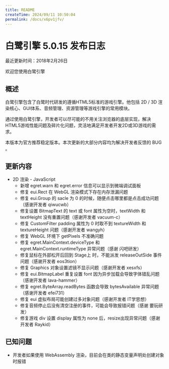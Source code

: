 ```yaml
---
title: README
createTime: 2024/09/11 10:50:04
permalink: /docs/x6pv1jfv/
---
```

白鹭引擎 5.0.15 发布日志
===============================

最近更新时间：2018年2月26日


欢迎您使用白鹭引擎

## 概述

白鹭引擎包含了白鹭时代研发的遵循HTML5标准的游戏引擎。他包括 2D / 3D 渲染核心、GUI体系、音频管理、资源管理等游戏引擎的常用模块。

通过使用白鹭引擎，开发者可以尽可能的不用关注浏览器的底层实现，解决HTML5游戏性能问题及碎片化问题，灵活地满足开发者开发2D或3D游戏的需求。

本版本为官方推荐稳定版本。本次更新的大部分内容均为解决开发者反馈的 BUG 。

## 更新内容

* 2D 渲染 - JavaScript
    * 新增 egret.warn 和 egret.error 信息可以显示到微端调试面板
    * 修复 eui.Rect 在 WebGL 渲染模式下存在内存泄漏问题
    * 修复 eui.Group 的 sacle 为 0 的时候，随便点击哪里都是点击成功问题（感谢开发者 qiwucwb）
    * 修复设置 BitmapText 的 text 或 font 属性为空时，textWidth 和 textHeight 没有重置问题（感谢开发者 vacuum-c）
    * 修复 CustomFilter padding 属性为 0 时取不到 textureWidth 和 textureHeight 问题（感谢开发者 wangyh）
    * 修复 WebGL 环境下 getPixels 不准确问题
    * 修复 egret.MainContext.deviceType 和 egret.MainContext.runtimeType 异常问题（感谢 闪吧研发）
    * 修复鼠标在外部松开后回到 Stage上 时，不能派发 releaseOutSide 事件问题（感谢开发者 eos3tion）
    * 修复 Graphics 对象设置滤镜不显示问题（感谢开发者 xesxfs）
    * 修复 eui.BitmapLabel 重复设置 font 因为异步加载会导致字体错乱问题（感谢开发者 lava-hammer）
    * 修复 egret.ByteArray.readBytes 函数会导致 bytesAvailable 异常问题（感谢开发者 efei731）
    * 修复 eui 虚拟布局可能创建过多对象问题（感谢开发者 IT学思想）
    * 修复音频停止后没有清空注册的事件，可能会导致报错问题（感谢 要玩研发）
    * 修复游戏 div 设置 display 属性为 none 后，resize出现异常问题（感谢开发者 Raykid）
    
## 已知问题

* 开发者如果使用 WebAssembly 渲染，目前会在类的静态变量声明处创建对象时报错